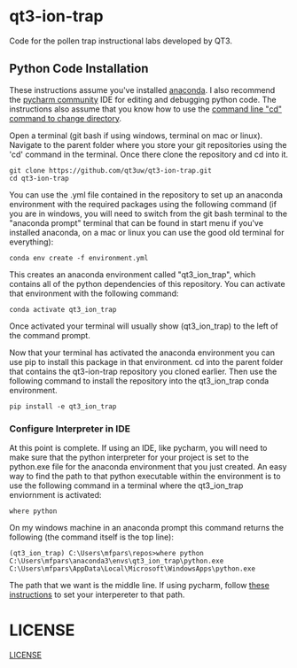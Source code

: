 # qt3-ion-trap
Code for the pollen trap instructional labs developed by QT3.


## Python Code Installation
These instructions assume you've installed [anaconda](https://www.anaconda.com/).  I also recommend the [pycharm community](https://www.jetbrains.com/pycharm/download) IDE for editing and debugging python code.  The instructions also assume that you know how to use the [command line "cd" command to change directory](https://www.digitalcitizen.life/command-prompt-how-use-basic-commands/).

Open a terminal (git bash if using windows, terminal on mac or linux). Navigate to the parent folder where you store your git repositories using the 'cd' command in the terminal.
Once there clone the repository and cd into it.
```
git clone https://github.com/qt3uw/qt3-ion-trap.git
cd qt3-ion-trap
```
You can use the .yml file contained in the repository to set up an anaconda environment with the required packages using the following command (if you are in windows, you will need to switch from the git bash terminal to the "anaconda prompt" terminal that can be found in start menu if you've installed anaconda, on a mac or linux you can use the good old terminal for everything):
```
conda env create -f environment.yml
```
This creates an anaconda environment called "qt3_ion_trap", which contains all of the python dependencies of this repository.  You can activate that environment with the following command:
```
conda activate qt3_ion_trap
```
Once activated your terminal will usually show (qt3_ion_trap) to the left of the command prompt.

Now that your terminal has activated the anaconda environment you can use pip to install this package in that environment.  cd into the parent folder that contains the qt3-ion-trap repository you cloned earlier.  Then use the following command to install the repository into the qt3_ion_trap conda environment.
```
pip install -e qt3_ion_trap
```

### Configure Interpreter in IDE
At this point is complete.  If using an IDE, like pycharm, you will need to make sure that the python interpreter for your project is set to the python.exe file for the anaconda environment that you just created.  An easy way to find the path to that python executable within the environment is to use the following command in a terminal where the qt3_ion_trap enviornment is activated:
```angular2html
where python
```
On my windows machine in an anaconda prompt this command returns the following (the command itself is the top line):
```
(qt3_ion_trap) C:\Users\mfpars\repos>where python
C:\Users\mfpars\anaconda3\envs\qt3_ion_trap\python.exe
C:\Users\mfpars\AppData\Local\Microsoft\WindowsApps\python.exe
```
The path that we want is the middle line.  If using pycharm, follow [these instructions](https://www.jetbrains.com/help/pycharm/configuring-python-interpreter.html#view_list) to set your interpereter to that path.

###


# LICENSE

[LICENSE](LICENSE)
